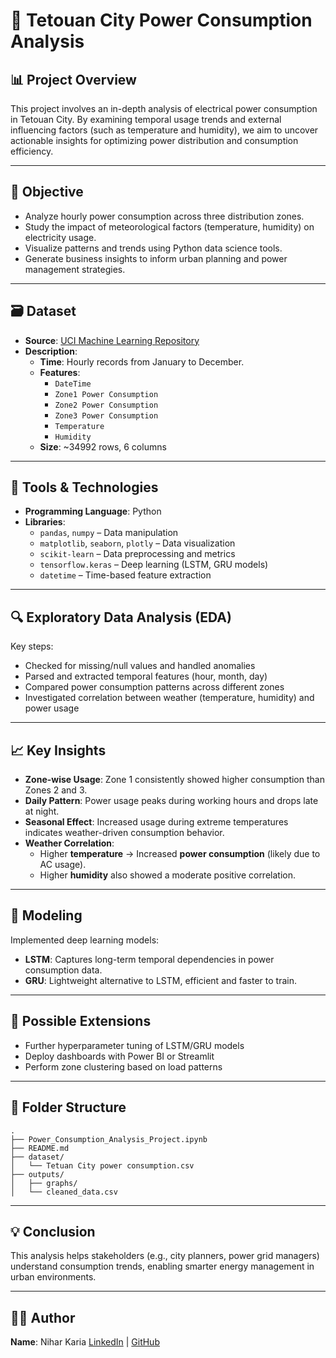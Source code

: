 # 🔌 Tetouan City Power Consumption Analysis

## 📊 Project Overview

This project involves an in-depth analysis of electrical power consumption in Tetouan City. By examining temporal usage trends and external influencing factors (such as temperature and humidity), we aim to uncover actionable insights for optimizing power distribution and consumption efficiency.

---

## 🎯 Objective

- Analyze hourly power consumption across three distribution zones.
- Study the impact of meteorological factors (temperature, humidity) on electricity usage.
- Visualize patterns and trends using Python data science tools.
- Generate business insights to inform urban planning and power management strategies.

---

## 🗃️ Dataset

- **Source**: [UCI Machine Learning Repository](https://archive.ics.uci.edu/ml/datasets/Tetouan+City+power+consumption)
- **Description**:
  - **Time**: Hourly records from January to December.
  - **Features**:
    - `DateTime`
    - `Zone1 Power Consumption`
    - `Zone2 Power Consumption`
    - `Zone3 Power Consumption`
    - `Temperature`
    - `Humidity`
  - **Size**: ~34992 rows, 6 columns

---

## 🧰 Tools & Technologies

- **Programming Language**: Python
- **Libraries**:
  - `pandas`, `numpy` – Data manipulation
  - `matplotlib`, `seaborn`, `plotly` – Data visualization
  - `scikit-learn` – Data preprocessing and metrics
  - `tensorflow.keras` – Deep learning (LSTM, GRU models)
  - `datetime` – Time-based feature extraction

---

## 🔍 Exploratory Data Analysis (EDA)

Key steps:
- Checked for missing/null values and handled anomalies
- Parsed and extracted temporal features (hour, month, day)
- Compared power consumption patterns across different zones
- Investigated correlation between weather (temperature, humidity) and power usage

---

## 📈 Key Insights

- **Zone-wise Usage**: Zone 1 consistently showed higher consumption than Zones 2 and 3.
- **Daily Pattern**: Power usage peaks during working hours and drops late at night.
- **Seasonal Effect**: Increased usage during extreme temperatures indicates weather-driven consumption behavior.
- **Weather Correlation**:
  - Higher **temperature** → Increased **power consumption** (likely due to AC usage).
  - Higher **humidity** also showed a moderate positive correlation.

---

## 🤖 Modeling

Implemented deep learning models:
- **LSTM**: Captures long-term temporal dependencies in power consumption data.
- **GRU**: Lightweight alternative to LSTM, efficient and faster to train.

---

## 📌 Possible Extensions

- Further hyperparameter tuning of LSTM/GRU models
- Deploy dashboards with Power BI or Streamlit
- Perform zone clustering based on load patterns

---

## 📁 Folder Structure

```
.
├── Power_Consumption_Analysis_Project.ipynb
├── README.md
├── dataset/
│   └── Tetuan City power consumption.csv
├── outputs/
│   ├── graphs/
│   └── cleaned_data.csv
```

---

## 💡 Conclusion

This analysis helps stakeholders (e.g., city planners, power grid managers) understand consumption trends, enabling smarter energy management in urban environments.

---

## 🧑‍💻 Author

**Name**: Nihar Karia
[LinkedIn](https://www.linkedin.com/in/nihar-karia) | [GitHub](https://github.com/niharkaria)